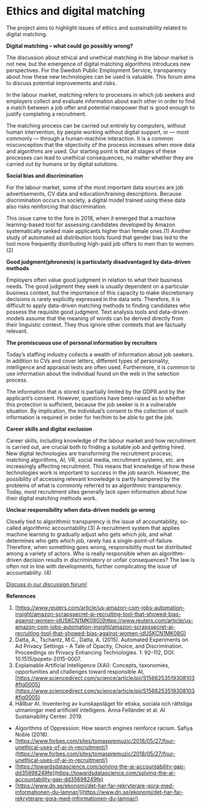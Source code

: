 # **Ethics and digital matching**

The project aims to highlight issues of ethics and sustainability related to digital matching.

**Digital matching – what could go possibly wrong?**

The discussion about ethical and unethical matching in the labour market is not new, but the emergence of digital matching algorithms introduces new perspectives. For the Swedish Public Employment Service, transparency about how these new technologies can be used is valuable. This forum aims to discuss potential improvements and risks.

In the labour market, matching refers to processes in which job seekers and employers collect and evaluate information about each other in order to find a match between a job offer and potential manpower that is good enough to justify completing a recruitment.

The matching process can be carried out entirely by computers, without human intervention, by people working without digital support, or — most commonly — through a human-machine interaction. It is a common misconception that the objectivity of the process increases when more data and algorithms are used. Our starting point is that all stages of these processes can lead to unethical consequences, no matter whether they are carried out by humans or by digital solutions.

**Social bias and discrimination**

For the labour market, some of the most important data sources are job advertisements, CV data and education/training descriptions. Because discrimination occurs in society, a digital model trained using these data also risks reinforcing that discrimination.

This issue came to the fore in 2018, when it emerged that a machine learning-based tool for assessing candidates developed by Amazon systematically ranked male applicants higher than female ones.(1) Another study of automated ad distribution tools found that gender bias led to the tool more frequently distributing high-paid job offers to men than to women.(2)



**Good judgment(phronesis) is particularly disadvantaged by data-driven methods**

Employers often value good judgment in relation to what their business needs. The good judgment they seek is usually dependent on a particular business context, but the importance of this capacity to make discretionary decisions is rarely explicitly expressed in the data sets. Therefore, it is difficult to apply data-driven matching methods to finding candidates who possess the requisite good judgment. Text analysis tools and data-driven models assume that the meaning of words can be derived directly from their linguistic context. They thus ignore other contexts that are factually relevant.


**The promiscuous use of personal information by recruiters**

Today’s staffing industry collects a wealth of information about job seekers. In addition to CVs and cover letters, different types of personality, intelligence and appraisal tests are often used. Furthermore, it is common to use information about the individual found on the web in the selection process.

The information that is stored is partially limited by the GDPR and by the applicant’s consent. However, questions have been raised as to whether this protection is sufficient, because the job seeker is in a vulnerable situation. By implication, the individual’s consent to the collection of such information is required in order for her/him to be able to get the job.



**Career skills and digital exclusion**

Career skills, including knowledge of the labour market and how recruitment is carried out, are crucial both to finding a suitable job and getting hired. New digital technologies are transforming the recruitment process; matching algorithms, AI, VR, social media, recruitment systems, etc. are increasingly affecting recruitment. This means that knowledge of how these technologies work is important to success in the job search. However, the possibility of accessing relevant knowledge is partly hampered by the problems of what is commonly referred to as algorithmic transparency. Today, most recruitment sites generally lack open information about how their digital matching methods work.



**Unclear responsibility when data-driven models go wrong**

Closely tied to algorithmic transparency is the issue of accountability, so-called algorithmic accountability.(3) A recruitment system that applies machine learning to gradually adjust who gets which job, and what determines who gets which job, rarely has a single-point-of-failure. Therefore, when something goes wrong, responsibility must be distributed among a variety of actors. Who is really responsible when an algorithm-driven decision results in discriminatory or unfair consequences? The law is often not in line with developments, further complicating the issue of accountability. (4)

[Discuss in our discussion forum!](https://forum.jobtechdev.se/t/digital-matchning-vad-kan-val-ga-fel/344)





**References**

1. [https://www.reuters.com/article/us-amazon-com-jobs-automation-insight/amazon-scrapssecret-ai-recruiting-tool-that-showed-bias-against-women-idUSKCN1MK08G](https://www.reuters.com/article/us-amazon-com-jobs-automation-insight/amazon-scrapssecret-ai-recruiting-tool-that-showed-bias-against-women-idUSKCN1MK08G)
2. Datta, A., Tschantz, M.C., Datta, A. (2015). Automated Experiments on Ad Privacy Settings – A Tale of Opacity, Choice, and Discrimination. Proceedings on Privacy Enhancing Technologies. 1: 92–112, DOI: 10.1515/popets-2015-0007.
3.  Explainable Artificial Intelligence (XAI): Concepts, taxonomies, opportunities and challenges toward responsible AI, [https://www.sciencedirect.com/science/article/pii/S1566253519308103#fig0005](https://www.sciencedirect.com/science/article/pii/S1566253519308103#fig0005)
4. Hållbar AI. Inventering av kunskapsläget för etiska, sociala och rättsliga utmaningar med artificiell intelligens. Anna Felländer et al. AI Sustainability Center. 2019.

- Algorithms of Oppression: How search engines reinforce racism. Safiya Noble (2018).
- [https://www.forbes.com/sites/tomaspremuzic/2018/05/27/four-unethical-uses-of-ai-in-recruitment/](https://www.forbes.com/sites/tomaspremuzic/2018/05/27/four-unethical-uses-of-ai-in-recruitment/)
- [https://towardsdatascience.com/solving-the-ai-accountability-gap-dd35698249fe](https://towardsdatascience.com/solving-the-ai-accountability-gap-dd35698249fe)
- [https://www.dn.se/ekonomi/det-har-far-rekryterare-gora-med-informationen-du-lamnar/](https://www.dn.se/ekonomi/det-har-far-rekryterare-gora-med-informationen-du-lamnar/)
